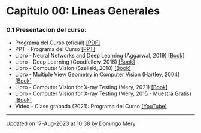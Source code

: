 
# Capitulo 00: Lineas Generales
### 0.1 Presentacion del curso:
* Programa del Curso (oficial) [[PDF]](https://github.com/domingomery/vision/blob/master/clases/Cap00_Lineas_Generales/program/CV00_ProgramaCurso.pdf)
* PPT - Programa del Curso [[PPT]](https://github.com/domingomery/vision/blob/master/clases/Cap00_Lineas_Generales/program/CV00_PresentationCurso.pptx)
* Libro - Neural Networks and Deep Learning (Aggarwal, 2019) [[Book]](https://link.springer.com/book/10.1007%2F978-3-319-94463-0)
* Libro - Deep Learning (Goodfellow, 2016) [[Book]](http://www.deeplearningbook.org)
* Libro - Computer Vision (Szeliski, 2010) [[Book]](http://szeliski.org/Book/)
* Libro - Multiple View Geometry in Computer Vision (Hartley, 2004) [[Book]](http://cvrs.whu.edu.cn/downloads/ebooks/Multiple%20View%20Geometry%20in%20Computer%20Vision%20(Second%20Edition).pdf)
* Libro - Computer Vision for X-ray Testing (Mery, 2021) [[Book]](https://domingomery.ing.puc.cl/publications/book/)
* Libro - Computer Vision for X-ray Testing (Mery, 2015 - Muestra Gratis) [[Book]](https://www.dropbox.com/s/6ojxn5h1s0dxhd4/bok%253A978-3-319-20747-6.pdf)
* Video - Clase grabada (2021): Programa del Curso [[YouTube]](https://youtu.be/yEfOAJRQ73k)
---


Updated on 17-Aug-2023 at 10:38 by Domingo Mery
